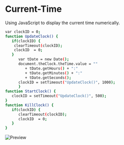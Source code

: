 # Current-Time

Using JavaScript to display the current time numerically. 

```bash
var clockID = 0;
function UpdateClock() {
   if(clockID) {
    clearTimeout(clockID);
    clockID  = 0;
   }
      var tDate = new Date();
      document.theClock.theTime.value = "" 
         + tDate.getHours() + ":" 
         + tDate.getMinutes() + ":" 
         + tDate.getSeconds();
      clockID = setTimeout("UpdateClock()", 1000);
      }
function StartClock() {
   clockID = setTimeout("UpdateClock()", 500);
}
function KillClock() {
   if(clockID) {
      clearTimeout(clockID);
      clockID  = 0;
   }
}
```
![Preview](https://raw.githubusercontent.com/sharlag/Current-Time/ss.png)
